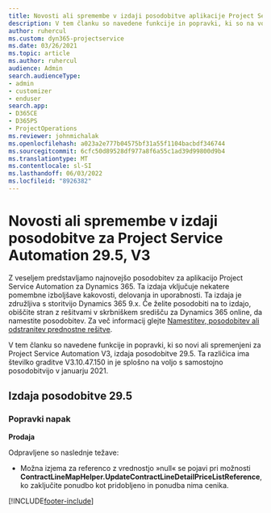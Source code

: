 ```yaml
---
title: Novosti ali spremembe v izdaji posodobitve aplikacije Project Service Automation 29.5, sprotni popravek, V3
description: V tem članku so navedene funkcije in popravki, ki so na voljo v aplikaciji Project Service Automation 29.5, sprotni popravek, V3.
author: ruhercul
ms.custom: dyn365-projectservice
ms.date: 03/26/2021
ms.topic: article
ms.author: ruhercul
audience: Admin
search.audienceType:
- admin
- customizer
- enduser
search.app:
- D365CE
- D365PS
- ProjectOperations
ms.reviewer: johnmichalak
ms.openlocfilehash: a023a2e777b04575bf31a55f1104bacbdf346744
ms.sourcegitcommit: 6cfc50d89528df977a8f6a55c1ad39d99800d9b4
ms.translationtype: MT
ms.contentlocale: sl-SI
ms.lasthandoff: 06/03/2022
ms.locfileid: "8926382"
---
```

# <a name="whats-new-or-changed-in-project-service-automation-update-release-295-v3"></a>Novosti ali spremembe v izdaji posodobitve za Project Service Automation 29.5, V3

Z veseljem predstavljamo najnovejšo posodobitev za aplikacijo Project Service Automation za Dynamics 365. Ta izdaja vključuje nekatere pomembne izboljšave kakovosti, delovanja in uporabnosti. Ta izdaja je združljiva s storitvijo Dynamics 365 9.x. Če želite posodobiti na to izdajo, obiščite stran z rešitvami v skrbniškem središču za Dynamics 365 online, da namestite posodobitev. Za več informacij glejte [Namestitev, posodobitev ali odstranitev prednostne rešitve](/power-platform/admin/install-remove-preferred-solution).

V tem članku so navedene funkcije in popravki, ki so novi ali spremenjeni za Project Service Automation V3, izdaja posodobitve 29.5. Ta različica ima številko graditve V3.10.47.150 in je splošno na voljo s samostojno posodobitvijo v januarju 2021.

## <a name="update-release-295"></a>Izdaja posodobitve 29.5

### <a name="bug-fixes"></a>Popravki napak


**Prodaja**

Odpravljene so naslednje težave:

- Možna izjema za referenco z vrednostjo »null« se pojavi pri možnosti **ContractLineMapHelper.UpdateContractLineDetailPriceListReference**, ko zaključite ponudbo kot pridobljeno in ponudba nima cenika.


[!INCLUDE[footer-include](../includes/footer-banner.md)]
